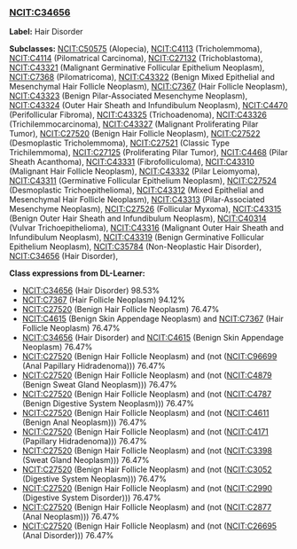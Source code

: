
### [NCIT:C34656](http://purl.obolibrary.org/obo/NCIT_C34656)
**Label:** Hair Disorder

**Subclasses:** [NCIT:C50575](http://purl.obolibrary.org/obo/NCIT_C50575) (Alopecia), [NCIT:C4113](http://purl.obolibrary.org/obo/NCIT_C4113) (Tricholemmoma), [NCIT:C4114](http://purl.obolibrary.org/obo/NCIT_C4114) (Pilomatrical Carcinoma), [NCIT:C27132](http://purl.obolibrary.org/obo/NCIT_C27132) (Trichoblastoma), [NCIT:C43321](http://purl.obolibrary.org/obo/NCIT_C43321) (Malignant Germinative Follicular Epithelium Neoplasm), [NCIT:C7368](http://purl.obolibrary.org/obo/NCIT_C7368) (Pilomatricoma), [NCIT:C43322](http://purl.obolibrary.org/obo/NCIT_C43322) (Benign Mixed Epithelial and Mesenchymal Hair Follicle Neoplasm), [NCIT:C7367](http://purl.obolibrary.org/obo/NCIT_C7367) (Hair Follicle Neoplasm), [NCIT:C43323](http://purl.obolibrary.org/obo/NCIT_C43323) (Benign Pilar-Associated Mesenchyme Neoplasm), [NCIT:C43324](http://purl.obolibrary.org/obo/NCIT_C43324) (Outer Hair Sheath and Infundibulum Neoplasm), [NCIT:C4470](http://purl.obolibrary.org/obo/NCIT_C4470) (Perifollicular Fibroma), [NCIT:C43325](http://purl.obolibrary.org/obo/NCIT_C43325) (Trichoadenoma), [NCIT:C43326](http://purl.obolibrary.org/obo/NCIT_C43326) (Trichilemmocarcinoma), [NCIT:C43327](http://purl.obolibrary.org/obo/NCIT_C43327) (Malignant Proliferating Pilar Tumor), [NCIT:C27520](http://purl.obolibrary.org/obo/NCIT_C27520) (Benign Hair Follicle Neoplasm), [NCIT:C27522](http://purl.obolibrary.org/obo/NCIT_C27522) (Desmoplastic Tricholemmoma), [NCIT:C27521](http://purl.obolibrary.org/obo/NCIT_C27521) (Classic Type Trichilemmoma), [NCIT:C27125](http://purl.obolibrary.org/obo/NCIT_C27125) (Proliferating Pilar Tumor), [NCIT:C4468](http://purl.obolibrary.org/obo/NCIT_C4468) (Pilar Sheath Acanthoma), [NCIT:C43331](http://purl.obolibrary.org/obo/NCIT_C43331) (Fibrofolliculoma), [NCIT:C43310](http://purl.obolibrary.org/obo/NCIT_C43310) (Malignant Hair Follicle Neoplasm), [NCIT:C43332](http://purl.obolibrary.org/obo/NCIT_C43332) (Pilar Leiomyoma), [NCIT:C43311](http://purl.obolibrary.org/obo/NCIT_C43311) (Germinative Follicular Epithelium Neoplasm), [NCIT:C27524](http://purl.obolibrary.org/obo/NCIT_C27524) (Desmoplastic Trichoepithelioma), [NCIT:C43312](http://purl.obolibrary.org/obo/NCIT_C43312) (Mixed Epithelial and Mesenchymal Hair Follicle Neoplasm), [NCIT:C43313](http://purl.obolibrary.org/obo/NCIT_C43313) (Pilar-Associated Mesenchyme Neoplasm), [NCIT:C27526](http://purl.obolibrary.org/obo/NCIT_C27526) (Follicular Myxoma), [NCIT:C43315](http://purl.obolibrary.org/obo/NCIT_C43315) (Benign Outer Hair Sheath and Infundibulum Neoplasm), [NCIT:C40314](http://purl.obolibrary.org/obo/NCIT_C40314) (Vulvar Trichoepithelioma), [NCIT:C43316](http://purl.obolibrary.org/obo/NCIT_C43316) (Malignant Outer Hair Sheath and Infundibulum Neoplasm), [NCIT:C43319](http://purl.obolibrary.org/obo/NCIT_C43319) (Benign Germinative Follicular Epithelium Neoplasm), [NCIT:C35784](http://purl.obolibrary.org/obo/NCIT_C35784) (Non-Neoplastic Hair Disorder), [NCIT:C34656](http://purl.obolibrary.org/obo/NCIT_C34656) (Hair Disorder), 

**Class expressions from DL-Learner:**

- [NCIT:C34656](http://purl.obolibrary.org/obo/NCIT_C34656) (Hair Disorder) 98.53%
- [NCIT:C7367](http://purl.obolibrary.org/obo/NCIT_C7367) (Hair Follicle Neoplasm) 94.12%
- [NCIT:C27520](http://purl.obolibrary.org/obo/NCIT_C27520) (Benign Hair Follicle Neoplasm) 76.47%
- [NCIT:C4615](http://purl.obolibrary.org/obo/NCIT_C4615) (Benign Skin Appendage Neoplasm) and [NCIT:C7367](http://purl.obolibrary.org/obo/NCIT_C7367) (Hair Follicle Neoplasm) 76.47%
- [NCIT:C34656](http://purl.obolibrary.org/obo/NCIT_C34656) (Hair Disorder) and [NCIT:C4615](http://purl.obolibrary.org/obo/NCIT_C4615) (Benign Skin Appendage Neoplasm) 76.47%
- [NCIT:C27520](http://purl.obolibrary.org/obo/NCIT_C27520) (Benign Hair Follicle Neoplasm) and (not ([NCIT:C96699](http://purl.obolibrary.org/obo/NCIT_C96699) (Anal Papillary Hidradenoma))) 76.47%
- [NCIT:C27520](http://purl.obolibrary.org/obo/NCIT_C27520) (Benign Hair Follicle Neoplasm) and (not ([NCIT:C4879](http://purl.obolibrary.org/obo/NCIT_C4879) (Benign Sweat Gland Neoplasm))) 76.47%
- [NCIT:C27520](http://purl.obolibrary.org/obo/NCIT_C27520) (Benign Hair Follicle Neoplasm) and (not ([NCIT:C4787](http://purl.obolibrary.org/obo/NCIT_C4787) (Benign Digestive System Neoplasm))) 76.47%
- [NCIT:C27520](http://purl.obolibrary.org/obo/NCIT_C27520) (Benign Hair Follicle Neoplasm) and (not ([NCIT:C4611](http://purl.obolibrary.org/obo/NCIT_C4611) (Benign Anal Neoplasm))) 76.47%
- [NCIT:C27520](http://purl.obolibrary.org/obo/NCIT_C27520) (Benign Hair Follicle Neoplasm) and (not ([NCIT:C4171](http://purl.obolibrary.org/obo/NCIT_C4171) (Papillary Hidradenoma))) 76.47%
- [NCIT:C27520](http://purl.obolibrary.org/obo/NCIT_C27520) (Benign Hair Follicle Neoplasm) and (not ([NCIT:C3398](http://purl.obolibrary.org/obo/NCIT_C3398) (Sweat Gland Neoplasm))) 76.47%
- [NCIT:C27520](http://purl.obolibrary.org/obo/NCIT_C27520) (Benign Hair Follicle Neoplasm) and (not ([NCIT:C3052](http://purl.obolibrary.org/obo/NCIT_C3052) (Digestive System Neoplasm))) 76.47%
- [NCIT:C27520](http://purl.obolibrary.org/obo/NCIT_C27520) (Benign Hair Follicle Neoplasm) and (not ([NCIT:C2990](http://purl.obolibrary.org/obo/NCIT_C2990) (Digestive System Disorder))) 76.47%
- [NCIT:C27520](http://purl.obolibrary.org/obo/NCIT_C27520) (Benign Hair Follicle Neoplasm) and (not ([NCIT:C2877](http://purl.obolibrary.org/obo/NCIT_C2877) (Anal Neoplasm))) 76.47%
- [NCIT:C27520](http://purl.obolibrary.org/obo/NCIT_C27520) (Benign Hair Follicle Neoplasm) and (not ([NCIT:C26695](http://purl.obolibrary.org/obo/NCIT_C26695) (Anal Disorder))) 76.47%


